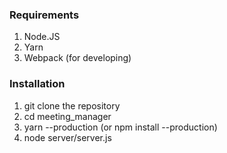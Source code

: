### Requirements
1. Node.JS
2. Yarn
3. Webpack (for developing)

### Installation
1. git clone the repository
2. cd meeting_manager
3. yarn --production (or npm install --production)
4. node server/server.js